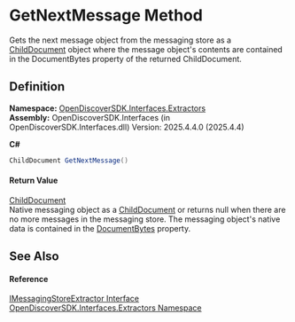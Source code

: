 # GetNextMessage Method


Gets the next message object from the messaging store as a <a href="b03bea52-0626-6949-6cc8-dc453414dd35">ChildDocument</a> object where the message object's contents are contained in the DocumentBytes property of the returned ChildDocument.



## Definition
**Namespace:** <a href="66cb506c-7b83-62d0-4a83-d345a647f76a">OpenDiscoverSDK.Interfaces.Extractors</a>  
**Assembly:** OpenDiscoverSDK.Interfaces (in OpenDiscoverSDK.Interfaces.dll) Version: 2025.4.4.0 (2025.4.4)

**C#**
``` C#
ChildDocument GetNextMessage()
```



#### Return Value
<a href="b03bea52-0626-6949-6cc8-dc453414dd35">ChildDocument</a>  
Native messaging object as a <a href="b03bea52-0626-6949-6cc8-dc453414dd35">ChildDocument</a> or returns null when there are no more messages in the messaging store. The messaging object's native data is contained in the <a href="683c2f3f-10f3-083c-8b83-c3398875f011">DocumentBytes</a> property.

## See Also


#### Reference
<a href="44f8dfed-f210-8688-535c-bd96015b543b">IMessagingStoreExtractor Interface</a>  
<a href="66cb506c-7b83-62d0-4a83-d345a647f76a">OpenDiscoverSDK.Interfaces.Extractors Namespace</a>  
